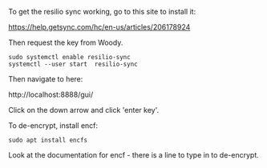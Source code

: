 To get the resilio sync working, go to this site to install it:

https://help.getsync.com/hc/en-us/articles/206178924

Then request the key from Woody.


```
sudo systemctl enable resilio-sync
systemctl --user start  resilio-sync
```


Then navigate to here:

http://localhost:8888/gui/

Click on the down arrow and click 'enter key'.

To de-encrypt, install encf:

```
sudo apt install encfs  
```

Look at the documentation for encf - there is a line to type in to de-encrypt.



